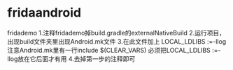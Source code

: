 # fridaandroid
fridademo
1.注释fridademo掉build.gradle的externalNativeBuild
2.运行项目，出现build文件夹里出现Android.mk文件
3.在此文件加上 LOCAL_LDLIBS :=-llog 
注意Android.mk里有一行include $(CLEAR_VARS) 必须把LOCAL_LDLIBS :=-llog放在它后面才有用
4.去掉第一步的注释即可
